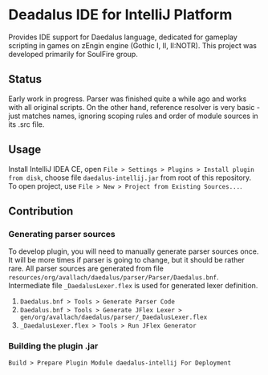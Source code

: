 # Deadalus IDE for IntelliJ Platform
Provides IDE support for Daedalus language, dedicated for gameplay scripting in games on zEngin engine (Gothic I, II, II:NOTR).
This project was developed primarily for SoulFire group.

## Status
Early work in progress. Parser was finished quite a while ago and works with all original scripts.
On the other hand, reference resolver is very basic - just matches names, ignoring scoping rules and order of module sources in its .src file.

## Usage
Install IntelliJ IDEA CE, open `File > Settings > Plugins > Install plugin from disk`, choose file `daedalus-intellij.jar` from root of this repository.
To open project, use `File > New > Project from Existing Sources...`.

## Contribution
### Generating parser sources
To develop plugin, you will need to manually generate parser sources once.
It will be more times if parser is going to change, but it should be rather rare.
All parser sources are generated from file `resources/org/avallach/daedalus/parser/Parser/Daedalus.bnf`.
Intermediate file `_DaedalusLexer.flex` is used for generated lexer definition.
1. `Daedalus.bnf > Tools > Generate Parser Code`
2. `Daedalus.bnf > Tools > Generate JFlex Lexer > gen/org/avallach/daedalus/parser/_DaedalusLexer.flex`
3. `_DaedalusLexer.flex > Tools > Run JFlex Generator`
### Building the plugin .jar
`Build > Prepare Plugin Module daedalus-intellij For Deployment`

